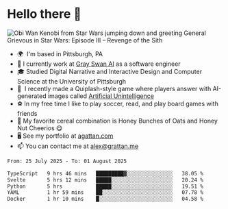 <!--
**GameDog9988/GameDog9988** is a ✨ _special_ ✨ repository because its `README.md` (this file) appears on your GitHub profile.

Here are some ideas to get you started:

- 🔭 I’m currently working on ...
- 🌱 I’m currently learning ...
- 👯 I’m looking to collaborate on ...
- 🤔 I’m looking for help with ...
- 💬 Ask me about ...
- 📫 How to reach me: ...
- 😄 Pronouns: ...
- ⚡ Fun fact: ...
-->



Hello there 👋
==================================

![Obi Wan Kenobi from Star Wars jumping down and greeting General Grievous in Star Wars: Episode III – Revenge of the Sith](https://github.com/agrattan0820/agrattan0820/assets/51346343/689e56eb-29be-46a5-a079-28ea727b5f7e)


- 🌍  I'm based in Pittsburgh, PA
- 🦢  I currently work at [Gray Swan AI](https://www.grayswan.ai) as a software engineer
- 🎓  Studied Digital Narrative and Interactive Design and Computer Science at the University of Pittsburgh
- 👾  I recently made a Quiplash-style game where players answer with AI-generated images called [Artificial Unintelligence](https://github.com/agrattan0820/artificial-unintelligence)
- ⚽  In my free time I like to play soccer, read, and play board games with friends
- 🥣  My favorite cereal combination is Honey Bunches of Oats and Honey Nut Cheerios 😋
- 🖥️  See my portfolio at [agattan.com](http://agrattan.com/)
- 📫  You can contact me at [alex@grattan.me](mailto:alex@grattan.me)

<!--START_SECTION:waka-->

```txt
From: 25 July 2025 - To: 01 August 2025

TypeScript   9 hrs 46 mins   █████████▓░░░░░░░░░░░░░░░   38.05 %
Svelte       5 hrs 12 mins   █████░░░░░░░░░░░░░░░░░░░░   20.24 %
Python       5 hrs           █████░░░░░░░░░░░░░░░░░░░░   19.51 %
YAML         1 hr 59 mins    ██░░░░░░░░░░░░░░░░░░░░░░░   07.78 %
Docker       1 hr 10 mins    █░░░░░░░░░░░░░░░░░░░░░░░░   04.58 %
```

<!--END_SECTION:waka-->
